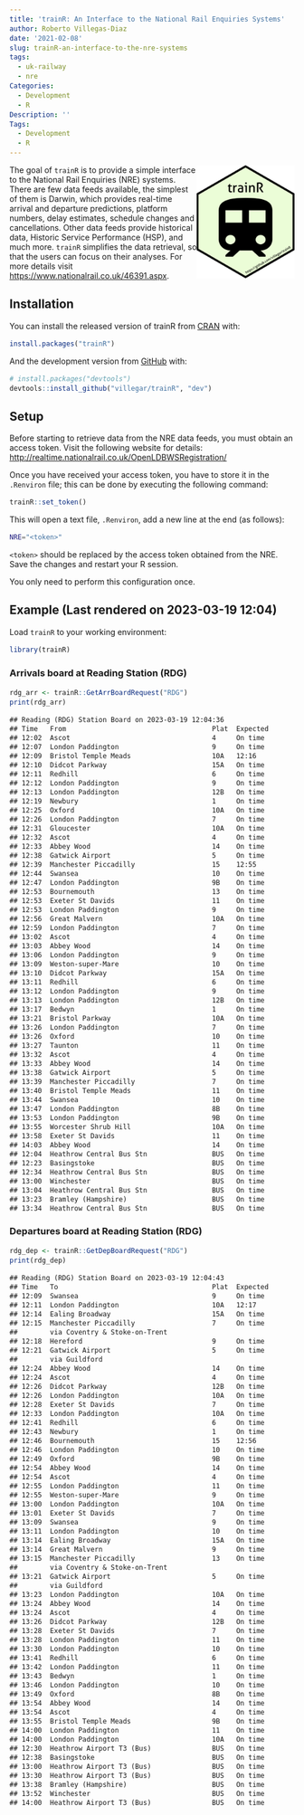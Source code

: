 ```yaml
---
title: 'trainR: An Interface to the National Rail Enquiries Systems'
author: Roberto Villegas-Diaz
date: '2021-02-08'
slug: trainR-an-interface-to-the-nre-systems
tags:
  - uk-railway
  - nre
Categories:
  - Development
  - R
Description: ''
Tags:
  - Development
  - R
---
```


<img src="https://raw.githubusercontent.com/villegar/trainR/main/inst/images/logo.png" alt="logo" align="right" height=200px/>

The goal of `trainR` is to provide a simple interface to the 
National Rail Enquiries (NRE) systems. There are few data feeds 
available, the simplest of them is Darwin, which provides real-time 
arrival and departure predictions, platform numbers, delay estimates, 
schedule changes and cancellations. Other data feeds provide historical 
data, Historic Service Performance (HSP), and much more. `trainR` 
simplifies the data retrieval, so that the users can focus on their 
analyses. For more details visit 
https://www.nationalrail.co.uk/46391.aspx.

## Installation

You can install the released version of trainR from [CRAN](https://CRAN.R-project.org) with:

``` r
install.packages("trainR")
```

And the development version from [GitHub](https://github.com/) with:

``` r
# install.packages("devtools")
devtools::install_github("villegar/trainR", "dev")
```

## Setup
Before starting to retrieve data from the NRE data feeds, you must obtain an access token. 
Visit the following website for details: http://realtime.nationalrail.co.uk/OpenLDBWSRegistration/

Once you have received your access token, you have to store it in the `.Renviron` file; this can be 
done by executing the following command:


```r
trainR::set_token()
```

This will open a text file, `.Renviron`, add a new line at the end (as follows):

```bash
NRE="<token>"
```

`<token>` should be replaced by the access token obtained from the NRE. Save the changes and restart 
your R session.

You only need to perform this configuration once.

## Example (Last rendered on 2023-03-19 12:04)

Load `trainR` to your working environment:

```r
library(trainR)
```

### Arrivals board at Reading Station (RDG)


```r
rdg_arr <- trainR::GetArrBoardRequest("RDG")
print(rdg_arr)
```

```
## Reading (RDG) Station Board on 2023-03-19 12:04:36
## Time   From                                    Plat  Expected
## 12:02  Ascot                                   4     On time
## 12:07  London Paddington                       9     On time
## 12:09  Bristol Temple Meads                    10A   12:16
## 12:10  Didcot Parkway                          15A   On time
## 12:11  Redhill                                 6     On time
## 12:12  London Paddington                       9     On time
## 12:13  London Paddington                       12B   On time
## 12:19  Newbury                                 1     On time
## 12:25  Oxford                                  10A   On time
## 12:26  London Paddington                       7     On time
## 12:31  Gloucester                              10A   On time
## 12:32  Ascot                                   4     On time
## 12:33  Abbey Wood                              14    On time
## 12:38  Gatwick Airport                         5     On time
## 12:39  Manchester Piccadilly                   15    12:55
## 12:44  Swansea                                 10    On time
## 12:47  London Paddington                       9B    On time
## 12:53  Bournemouth                             13    On time
## 12:53  Exeter St Davids                        11    On time
## 12:53  London Paddington                       9     On time
## 12:56  Great Malvern                           10A   On time
## 12:59  London Paddington                       7     On time
## 13:02  Ascot                                   4     On time
## 13:03  Abbey Wood                              14    On time
## 13:06  London Paddington                       9     On time
## 13:09  Weston-super-Mare                       10    On time
## 13:10  Didcot Parkway                          15A   On time
## 13:11  Redhill                                 6     On time
## 13:12  London Paddington                       9     On time
## 13:13  London Paddington                       12B   On time
## 13:17  Bedwyn                                  1     On time
## 13:21  Bristol Parkway                         10A   On time
## 13:26  London Paddington                       7     On time
## 13:26  Oxford                                  10    On time
## 13:27  Taunton                                 11    On time
## 13:32  Ascot                                   4     On time
## 13:33  Abbey Wood                              14    On time
## 13:38  Gatwick Airport                         5     On time
## 13:39  Manchester Piccadilly                   7     On time
## 13:40  Bristol Temple Meads                    11    On time
## 13:44  Swansea                                 10    On time
## 13:47  London Paddington                       8B    On time
## 13:53  London Paddington                       9B    On time
## 13:55  Worcester Shrub Hill                    10A   On time
## 13:58  Exeter St Davids                        11    On time
## 14:03  Abbey Wood                              14    On time
## 12:04  Heathrow Central Bus Stn                BUS   On time
## 12:23  Basingstoke                             BUS   On time
## 12:34  Heathrow Central Bus Stn                BUS   On time
## 13:00  Winchester                              BUS   On time
## 13:04  Heathrow Central Bus Stn                BUS   On time
## 13:23  Bramley (Hampshire)                     BUS   On time
## 13:34  Heathrow Central Bus Stn                BUS   On time
```

### Departures board at Reading Station (RDG)


```r
rdg_dep <- trainR::GetDepBoardRequest("RDG")
print(rdg_dep)
```

```
## Reading (RDG) Station Board on 2023-03-19 12:04:43
## Time   To                                      Plat  Expected
## 12:09  Swansea                                 9     On time
## 12:11  London Paddington                       10A   12:17
## 12:14  Ealing Broadway                         15A   On time
## 12:15  Manchester Piccadilly                   7     On time
##        via Coventry & Stoke-on-Trent           
## 12:18  Hereford                                9     On time
## 12:21  Gatwick Airport                         5     On time
##        via Guildford                           
## 12:24  Abbey Wood                              14    On time
## 12:24  Ascot                                   4     On time
## 12:26  Didcot Parkway                          12B   On time
## 12:26  London Paddington                       10A   On time
## 12:28  Exeter St Davids                        7     On time
## 12:33  London Paddington                       10A   On time
## 12:41  Redhill                                 6     On time
## 12:43  Newbury                                 1     On time
## 12:46  Bournemouth                             15    12:56
## 12:46  London Paddington                       10    On time
## 12:49  Oxford                                  9B    On time
## 12:54  Abbey Wood                              14    On time
## 12:54  Ascot                                   4     On time
## 12:55  London Paddington                       11    On time
## 12:55  Weston-super-Mare                       9     On time
## 13:00  London Paddington                       10A   On time
## 13:01  Exeter St Davids                        7     On time
## 13:09  Swansea                                 9     On time
## 13:11  London Paddington                       10    On time
## 13:14  Ealing Broadway                         15A   On time
## 13:14  Great Malvern                           9     On time
## 13:15  Manchester Piccadilly                   13    On time
##        via Coventry & Stoke-on-Trent           
## 13:21  Gatwick Airport                         5     On time
##        via Guildford                           
## 13:23  London Paddington                       10A   On time
## 13:24  Abbey Wood                              14    On time
## 13:24  Ascot                                   4     On time
## 13:26  Didcot Parkway                          12B   On time
## 13:28  Exeter St Davids                        7     On time
## 13:28  London Paddington                       11    On time
## 13:30  London Paddington                       10    On time
## 13:41  Redhill                                 6     On time
## 13:42  London Paddington                       11    On time
## 13:43  Bedwyn                                  1     On time
## 13:46  London Paddington                       10    On time
## 13:49  Oxford                                  8B    On time
## 13:54  Abbey Wood                              14    On time
## 13:54  Ascot                                   4     On time
## 13:55  Bristol Temple Meads                    9B    On time
## 14:00  London Paddington                       11    On time
## 14:00  London Paddington                       10A   On time
## 12:30  Heathrow Airport T3 (Bus)               BUS   On time
## 12:38  Basingstoke                             BUS   On time
## 13:00  Heathrow Airport T3 (Bus)               BUS   On time
## 13:30  Heathrow Airport T3 (Bus)               BUS   On time
## 13:38  Bramley (Hampshire)                     BUS   On time
## 13:52  Winchester                              BUS   On time
## 14:00  Heathrow Airport T3 (Bus)               BUS   On time
```
